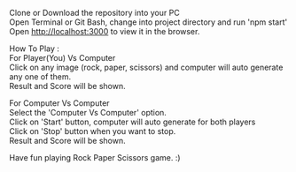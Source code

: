 Clone or Download the repository into your PC<br>
Open Terminal or Git Bash, change into project directory and run 'npm start'<br>
Open [http://localhost:3000](http://localhost:3000) to view it in the browser.<br>

How To Play :<br>
For Player(You) Vs Computer<br>
Click on any image (rock, paper, scissors) and computer will auto generate any one of them.<br>
Result and Score will be shown.<br>

For Computer Vs Computer<br>
Select the 'Computer Vs Computer' option.<br>
Click on 'Start' button, computer will auto generate for both players<br>
Click on 'Stop' button when you want to stop.<br>
Result and Score will be shown.<br>

Have fun playing Rock Paper Scissors game. :)

